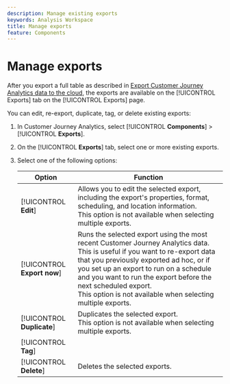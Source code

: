 ```yaml
---
description: Manage existing exports
keywords: Analysis Workspace
title: Manage exports
feature: Components
---
```

# Manage exports

After you export a full table as described in [Export Customer Journey Analytics data to the cloud](/help/analysis-workspace/export/export-cloud.md), the exports are available on the [!UICONTROL Exports] tab on the [!UICONTROL Exports] page. 

You can edit, re-export, duplicate, tag, or delete existing exports:

1. In Customer Journey Analytics, select [!UICONTROL **Components**] > [!UICONTROL **Exports**].

1. On the [!UICONTROL **Exports**] tab, select one or more existing exports.

   <!-- add screenshot? -->

1. Select one of the following options:

   |Option | Function | 
   |---------|----------|
   | [!UICONTROL **Edit**] | Allows you to edit the selected export, including the export's properties, format, scheduling, and location information. </br>This option is not available when selecting multiple exports. | 
   | [!UICONTROL **Export now**] | Runs the selected export using the most recent Customer Journey Analytics data. This is useful if you want to re-export data that you previously exported ad hoc, or if you set up an export to run on a schedule and you want to run the export before the next scheduled export. </br>This option is not available when selecting multiple exports. | 
   | [!UICONTROL **Duplicate**] | Duplicates the selected export. </br>This option is not available when selecting multiple exports. | 
   | [!UICONTROL **Tag**] |  |  
   | [!UICONTROL **Delete**] | Deletes the selected exports. | 